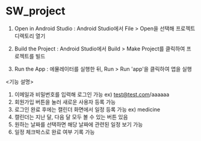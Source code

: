 # SW_project

1. Open in Android Studio
  : Android Studio에서 File > Open을 선택해 프로젝트 디렉토리 열기

2. Build the Project
  : Android Studio에서 Build > Make Project를 클릭하여 프로젝트를 빌드

3. Run the App
  : 에뮬레이터를 실행한 뒤, Run > Run 'app'을 클릭하여 앱을 실행


<기능 설명>
1. 이메일과 비밀번호를 입력해 로그인 가능 ex) test@test.com/aaaaaa
2. 회원가입 버튼을 눌러 새로운 사용자 등록 가능
3. 로그인 완료 후에는 캘린더 화면에서 일정 등록 가능 ex) medicine
4. 캘린더는 지난 달, 다음 달 모두 볼 수 있는 버튼 있음
5. 원하는 날짜를 선택하면 해당 날짜에 관련된 일정 보기 가능
6. 일정 체크박스로 완료 여부 기록 가능
